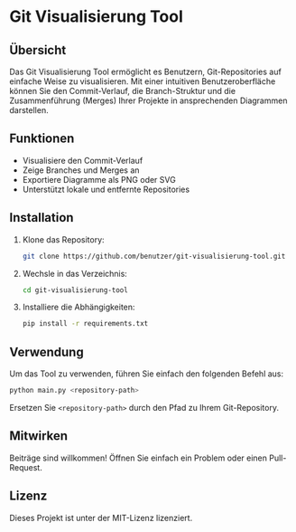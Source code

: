 # Git Visualisierung Tool

## Übersicht
Das Git Visualisierung Tool ermöglicht es Benutzern, Git-Repositories auf einfache Weise zu visualisieren. Mit einer intuitiven Benutzeroberfläche können Sie den Commit-Verlauf, die Branch-Struktur und die Zusammenführung (Merges) Ihrer Projekte in ansprechenden Diagrammen darstellen.

## Funktionen
- Visualisiere den Commit-Verlauf
- Zeige Branches und Merges an
- Exportiere Diagramme als PNG oder SVG
- Unterstützt lokale und entfernte Repositories

## Installation
1. Klone das Repository:
   ```bash
   git clone https://github.com/benutzer/git-visualisierung-tool.git
   ```
2. Wechsle in das Verzeichnis:
   ```bash
   cd git-visualisierung-tool
   ```
3. Installiere die Abhängigkeiten:
   ```bash
   pip install -r requirements.txt
   ```

## Verwendung
Um das Tool zu verwenden, führen Sie einfach den folgenden Befehl aus:
```bash
python main.py <repository-path>
```
Ersetzen Sie `<repository-path>` durch den Pfad zu Ihrem Git-Repository.

## Mitwirken
Beiträge sind willkommen! Öffnen Sie einfach ein Problem oder einen Pull-Request.

## Lizenz
Dieses Projekt ist unter der MIT-Lizenz lizenziert.